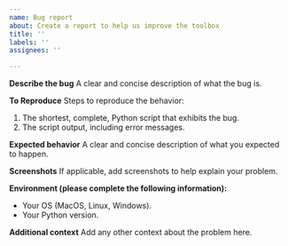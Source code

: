 ```yaml
---
name: Bug report
about: Create a report to help us improve the toolbox
title: ''
labels: ''
assignees: ''

---
```


**Describe the bug**
A clear and concise description of what the bug is.

**To Reproduce**
Steps to reproduce the behavior:
1. The shortest, complete, Python script that exhibits the bug.
2. The script output, including error messages.

**Expected behavior**
A clear and concise description of what you expected to happen.

**Screenshots**
If applicable, add screenshots to help explain your problem.

**Environment (please complete the following information):**
 - Your OS (MacOS, Linux, Windows).
- Your Python version.

**Additional context**
Add any other context about the problem here.
